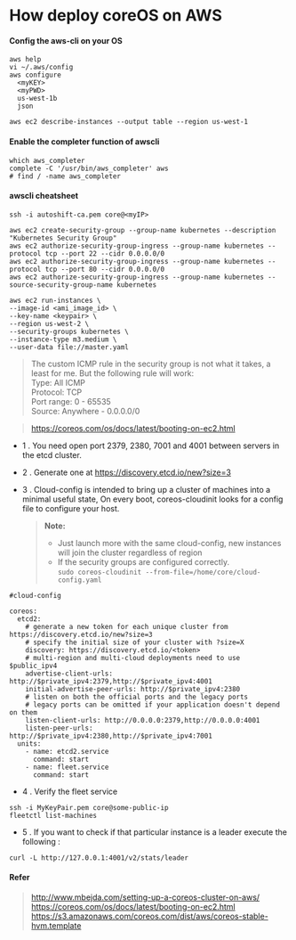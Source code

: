 # How deploy coreOS on AWS
#### Config the aws-cli on your OS
```
aws help
vi ~/.aws/config
aws configure
  <myKEY>
  <myPWD>
  us-west-1b
  json
```
```
aws ec2 describe-instances --output table --region us-west-1
```
#### Enable the completer function of awscli
```
which aws_completer
complete -C '/usr/bin/aws_completer' aws
# find / -name aws_completer
```

#### awscli cheatsheet
```
ssh -i autoshift-ca.pem core@<myIP>

aws ec2 create-security-group --group-name kubernetes --description "Kubernetes Security Group"
aws ec2 authorize-security-group-ingress --group-name kubernetes --protocol tcp --port 22 --cidr 0.0.0.0/0
aws ec2 authorize-security-group-ingress --group-name kubernetes --protocol tcp --port 80 --cidr 0.0.0.0/0
aws ec2 authorize-security-group-ingress --group-name kubernetes --source-security-group-name kubernetes

aws ec2 run-instances \
--image-id <ami_image_id> \
--key-name <keypair> \
--region us-west-2 \
--security-groups kubernetes \
--instance-type m3.medium \
--user-data file://master.yaml

```

>The custom ICMP rule in the security group is not what it takes, a least for me.   But the following rule will work:  
    Type: All ICMP   
    Protocol: TCP  
    Port range: 0 - 65535  
    Source: Anywhere - 0.0.0.0/0  

> https://coreos.com/os/docs/latest/booting-on-ec2.html

- 1 .	You need open port 2379, 2380, 7001 and 4001 between servers in the etcd cluster. 
- 2 .	Generate one at https://discovery.etcd.io/new?size=3
- 3 . 	Cloud-config is intended to bring up a cluster of machines into a minimal useful state,	On every boot, coreos-cloudinit looks for a config file to configure your host.   

    >  **Note:**   
    > - Just launch more with the same cloud-config, new instances will join the cluster regardless of region 
    > - If the security groups are configured correctly.    
        ```
            sudo coreos-cloudinit --from-file=/home/core/cloud-config.yaml  
        ```
```
#cloud-config
    
coreos:
  etcd2:
    # generate a new token for each unique cluster from https://discovery.etcd.io/new?size=3
    # specify the initial size of your cluster with ?size=X
    discovery: https://discovery.etcd.io/<token>
    # multi-region and multi-cloud deployments need to use $public_ipv4
    advertise-client-urls: http://$private_ipv4:2379,http://$private_ipv4:4001
    initial-advertise-peer-urls: http://$private_ipv4:2380
    # listen on both the official ports and the legacy ports
    # legacy ports can be omitted if your application doesn't depend on them
    listen-client-urls: http://0.0.0.0:2379,http://0.0.0.0:4001
    listen-peer-urls: http://$private_ipv4:2380,http://$private_ipv4:7001
  units:
    - name: etcd2.service
      command: start
    - name: fleet.service
      command: start
```

- 4 .  Verify the fleet service
```
ssh -i MyKeyPair.pem core@some-public-ip  
fleetctl list-machines  
```
- 5 . If you want to check if that particular instance is a leader execute the following :
```
curl -L http://127.0.0.1:4001/v2/stats/leader  
```
#### Refer

> http://www.mbejda.com/setting-up-a-coreos-cluster-on-aws/  
> https://coreos.com/os/docs/latest/booting-on-ec2.html  
> https://s3.amazonaws.com/coreos.com/dist/aws/coreos-stable-hvm.template  

